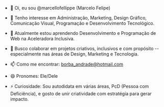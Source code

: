 - 👋 Oi, eu sou @marcellofellippe (Marcelo Felipe)

- 👀 Tenho interesse em Administração, Marketing, Design Gráfico, Comunicação Visual, Programação e Desenvolvimento Tecnológico.

- 🌱 Atualmente estou aprendendo Desenvolvimento e Programação de Web na Aceleradora Inclusiva.

- 💞️ Busco colaborar em projetos criativos, inclusivos e com propósito -- especialmente nas áreas de Design, Marketing e Tecnologia.

- 📫 Como me encontrar: borba_andrade@hotmail.com

- 😄 Pronomes: Ele/Dele

- ⚡ Curiosidade: Sou autodidata em várias áreas, PcD (Pessoa com Deficiência), e gosto de unir criatividade com estratégia para gerar impacto.

